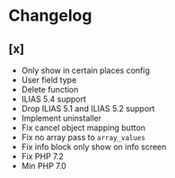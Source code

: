 # Changelog

## [x]
- Only show in certain places config
- User field type
- Delete function
- ILIAS 5.4 support
- Drop ILIAS 5.1 and ILIAS 5.2 support
- Implement uninstaller
- Fix cancel object mapping button
- Fix no array pass to `array_values`
- Fix info block only show on info screen
- Fix PHP 7.2
- Min PHP 7.0
